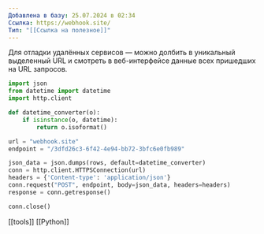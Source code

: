 ```yaml
---
Добавлена в базу: 25.07.2024 в 02:34
Ссылка: https://webhook.site/
Тип: "[[Ссылка на полезное]]"
---
```

Для отладки удалённых сервисов — можно долбить в уникальный выделенный URL и смотреть в веб-интерфейсе данные всех пришедших на URL запросов.

```python
import json
from datetime import datetime
import http.client

def datetime_converter(o):
	if isinstance(o, datetime):
		return o.isoformat()

url = "webhook.site"
endpoint = "/3dfd26c3-6f42-4e94-bb72-3bfc6e0fb989"

json_data = json.dumps(rows, default=datetime_converter)
conn = http.client.HTTPSConnection(url)
headers = {'Content-type': 'application/json'}
conn.request("POST", endpoint, body=json_data, headers=headers)
response = conn.getresponse()

conn.close()
```

[[tools]] [[Python]]